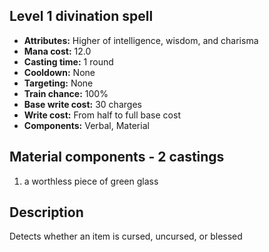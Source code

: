 ## Level 1 divination spell

- **Attributes:** Higher of intelligence, wisdom, and charisma
- **Mana cost:** 12.0
- **Casting time:** 1 round
- **Cooldown:** None
- **Targeting:** None
- **Train chance:** 100%
- **Base write cost:** 30 charges
- **Write cost:** From half to full base cost
- **Components:** Verbal, Material

## Material components - 2 castings

1. a worthless piece of green glass

## Description

Detects whether an item is cursed, uncursed, or blessed
